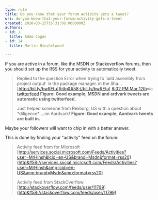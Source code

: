 ```yaml
---
type: rule
title: Do you know that your forum activity gets a tweet?
uri: do-you-know-that-your-forum-activity-gets-a-tweet
created: 2010-03-15T16:31:08.0000000Z
authors:
- id: 1
  title: Adam Cogan
- id: 14
  title: Martin Hinshelwood

---
```



If you are active in a forum, like the MSDN or Stackoverflow forums, then you should set up the RSS for your activity to automatically tweet.


> Replied to the question Error when trying to 'add assembly from project output' in the package manager. in the Sha... [http://bit.ly/bwREtu](http&#58;//bit.ly/bwREtu) [6:02 PM Mar 12th](http&#58;//twitter.com/MrHinsh/status/10382975413)via [twitterfeed](http&#58;//twitterfeed.com/)
> **Figure: Good example, MSDN and ardvark tweets are automatic using twitterfeed.**
> 
> Just helped someone from Rexburg, US with a question about \*diligence\* ...on Aardvark!
> **Figure: Good example, Aardvark tweets are built in.**


Maybe your followers will want to chip in with a better answer. 

 This is done by finding your "activity" feed on the forum:


> Activity feed from for Microsoft 
> [http://services.social.microsoft.com/Feeds/Activities?user=MrHinsh&lcid=en-US&brand=Msdn&format=rss20](http&#58;//services.social.microsoft.com/Feeds/Activities?user=MrHinsh&amp;lcid=en-US&amp;brand=Msdn&amp;format=rss20)
> 
> Activity feed from StackOverflow
> [http://stackoverflow.com/feeds/user/11799](http&#58;//stackoverflow.com/feeds/user/11799)

<br>​​ 
